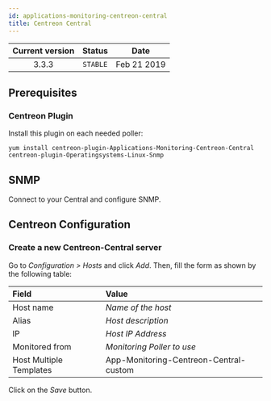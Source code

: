 ```yaml
---
id: applications-monitoring-centreon-central
title: Centreon Central
---
```


| Current version | Status | Date |
| :-: | :-: | :-: |
| 3.3.3 | `STABLE` | Feb 21 2019 |

## Prerequisites

### Centreon Plugin

Install this plugin on each needed poller:

``` shell
yum install centreon-plugin-Applications-Monitoring-Centreon-Central centreon-plugin-Operatingsystems-Linux-Snmp
```

## SNMP

Connect to your Central and configure SNMP.

## Centreon Configuration

### Create a new Centreon-Central server

Go to *Configuration \> Hosts* and click *Add*. Then, fill the form as shown by the following table:

| Field                   | Value                                  |
| :---------------------- | :------------------------------------- |
| Host name               | *Name of the host*                     |
| Alias                   | *Host description*                     |
| IP                      | *Host IP Address*                      |
| Monitored from          | *Monitoring Poller to use*             |
| Host Multiple Templates | App-Monitoring-Centreon-Central-custom |

Click on the *Save* button.


